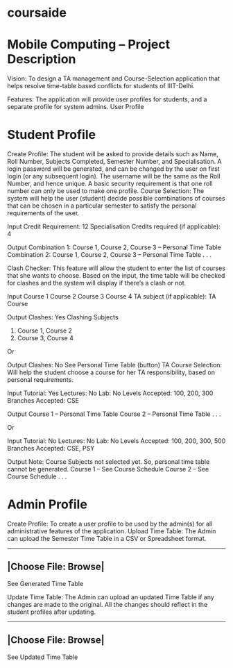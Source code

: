 # coursaide

# Mobile Computing – Project Description

Vision: To design a TA management and Course-Selection application that helps resolve time-table based conflicts for students of IIIT-Delhi.

Features: The application will provide user profiles for students, and a separate profile for system admins. 
User Profile

# Student Profile

Create Profile: The student will be asked to provide details such as Name, Roll Number, Subjects Completed, Semester Number, and Specialisation. A login password will be generated, and can be changed by the user on first login (or any subsequent login). The username will be the same as the Roll Number, and hence unique. A basic security requirement is that one roll number can only be used to make one profile. 
Course Selection: The system will help the user (student) decide possible combinations of courses that can be chosen in a particular semester to satisfy the personal requirements of the user.

Input
Credit Requirement: 12
Specialisation Credits required (if applicable): 4

Output
Combination 1: Course 1, Course 2, Course 3 – Personal Time Table
Combination 2: Course 1, Course 2, Course 3 – Personal Time Table
.
.
.


Clash Checker: This feature will allow the student to enter the list of courses that she wants to choose. Based on the input, the time table will be checked for clashes and the system will display if there’s a clash or not. 

Input
Course 1
Course 2
Course 3
Course 4
TA subject (if applicable): TA Course

Output
Clashes: Yes
Clashing Subjects 
1. Course 1, Course 2
2. Course 3, Course 4

Or

Output
Clashes: No
See Personal Time Table (button)
TA Course Selection: Will help the student choose a course for her TA responsibility, based on personal requirements.

Input
Tutorial: Yes
Lectures: No
Lab: No
Levels Accepted: 100, 200, 300
Branches Accepted: CSE

Output
Course 1 – Personal Time Table
Course 2 – Personal Time Table
.
.
.

Or 
 
Input
Tutorial: No
Lectures: No
Lab: No
Levels Accepted: 100, 200, 300, 500
Branches Accepted: CSE, PSY

Output
Note: Course Subjects not selected yet. So, personal time table cannot be generated.
Course 1 – See Course Schedule
Course 2 – See Course Schedule
.
.
.


# Admin Profile

Create Profile: To create a user profile to be used by the admin(s) for all administrative features of the application.
Upload Time Table: The Admin can upload the Semester Time Table in a CSV or Spreadsheet format.
 _________________
|Choose File: Browse|
 ----------------------------
See Generated Time Table

Update Time Table: The Admin can upload an updated Time Table if any changes are made to the original. All the changes should reflect in the student profiles after updating. 


 _________________
|Choose File: Browse|
 ----------------------------
See Updated Time Table



